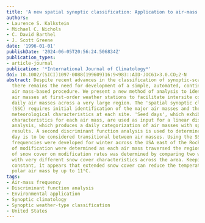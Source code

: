 ```yaml
---
title: 'A new spatial synoptic classification: Application to air-mass analysis'
authors:
- Laurence S. Kalkstein
- Michael C. Nichols
- C. David Barthel
- J. Scott Greene
date: '1996-01-01'
publishDate: '2024-06-05T20:56:24.506834Z'
publication_types:
- article-journal
publication: '*International Journal of Climatology*'
doi: 10.1002/(SICI)1097-0088(199609)16:9<983::AID-JOC61>3.0.CO;2-N
abstract: Despite recent advances in the classification of synoptic-scale events,
  there remains the need for development of a simple, automated, continental-scale
  air mass-based procedure. We present a new method of analysis to identify resident
  air masses at first-order weather stations to facilitate intersite comparison of
  daily air masses across a very large region. The 'spatial synoptic classification'
  (SSC) requires initial identification of the major air masses and their typical
  meteorological characteristics at each site. 'Seed days', which exhibit these typical
  characteristics for each air mass, are used as input for a linear discriminant function
  analysis, which produces a daily categorization of air masses with spatially continuous
  results. A second discriminant function analysis is used to determine whether a
  day is to be considered transitional between air masses. Using the SSC, air-mass
  frequencies were developed for winter across the USA east of the Rockies, and rates
  of modification were determined as each air mass traversed the region. The impact
  of snow cover on modification rates was determined by comparing two winter months
  with very different snow cover characteristics across the area. Keeping other factors
  constant, it appears that extended snow cover can reduce the temperature of a dry
  polar air mass by up to 11°C.
tags:
- Air-mass frequency
- Discriminant function analysis
- Environmental application
- Synoptic climatology
- Synoptic weather-type classification
- United States
---
```

